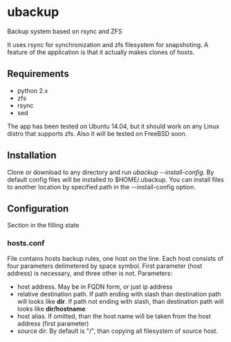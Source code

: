 # ubackup

Backup system based on rsync and ZFS

It uses rsync for synchronization and zfs filesystem for snapshoting.
A feature of the application is that it actually makes clones of hosts.

## Requirements

* python 2.x
* zfs
* rsync
* sed

The app has been tested on Ubuntu 14.04, but it should work on any Linux distro that supports zfs. Also it will be tested on FreeBSD soon.

## Installation

Clone or download to any directory and run *ubackup --install-config*. By default config files will be installed to $HOME/.ubackup.
You can install files to another location by specified path in the --install-config option.

## Configuration

Section in the filling state

### hosts.conf

File contains hosts backup rules, one host on the line. Each host consists of four parameters delimetered by space symbol. First parameter (host address) is necessary, and three other is not.
Parameters:

* host address. May be in FQDN form, or just ip address
* relative destination path. If path ending with slash than destination path will looks like **dir**. If path not ending with slash, than destination path will looks like **dir/hostname**
* host alias. If omitted, than the host name will be taken from the host address (first parameter)
* source dir. By default is "/", than copying all filesystem of source host.
